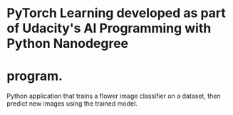 # PyTorch Learning developed as part of Udacity's AI Programming with Python Nanodegree
# program. 

Python application that trains a flower image classifier on a dataset, 
then predict new images using the trained model. 
